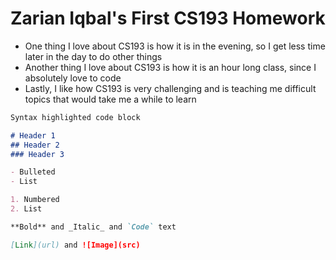 # Zarian Iqbal's First CS193 Homework

- One thing I love about CS193 is how it is in the evening, so I get less time later in the day to do other things
- Another thing I love about CS193 is how it is an hour long class, since I absolutely love to code
- Lastly, I like how CS193 is very challenging and is teaching me difficult topics that would take me a while to learn

```markdown
Syntax highlighted code block

# Header 1
## Header 2
### Header 3

- Bulleted
- List

1. Numbered
2. List

**Bold** and _Italic_ and `Code` text

[Link](url) and ![Image](src)
```
